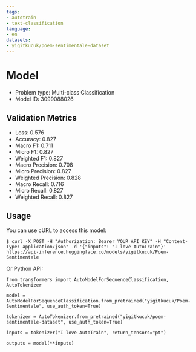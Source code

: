 ```yaml
---
tags:
- autotrain
- text-classification
language:
- en
datasets:
- yigitkucuk/poem-sentimentale-dataset
---
```


# Model

- Problem type: Multi-class Classification
- Model ID: 3099088026

## Validation Metrics

- Loss: 0.576
- Accuracy: 0.827
- Macro F1: 0.711
- Micro F1: 0.827
- Weighted F1: 0.827
- Macro Precision: 0.708
- Micro Precision: 0.827
- Weighted Precision: 0.828
- Macro Recall: 0.716
- Micro Recall: 0.827
- Weighted Recall: 0.827


## Usage

You can use cURL to access this model:

```
$ curl -X POST -H "Authorization: Bearer YOUR_API_KEY" -H "Content-Type: application/json" -d '{"inputs": "I love AutoTrain"}' https://api-inference.huggingface.co/models/yigitkucuk/Poem-Sentimentale
```

Or Python API:

```
from transformers import AutoModelForSequenceClassification, AutoTokenizer

model = AutoModelForSequenceClassification.from_pretrained("yigitkucuk/Poem-Sentimentale", use_auth_token=True)

tokenizer = AutoTokenizer.from_pretrained("yigitkucuk/poem-sentimentale-dataset", use_auth_token=True)

inputs = tokenizer("I love AutoTrain", return_tensors="pt")

outputs = model(**inputs)
```
